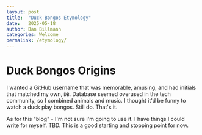 ```yaml
---
layout: post
title:  "Duck Bongos Etymology"
date:   2025-05-18
author: Dan Billmann
categories: Welcome
permalink: /etymology/
---
```



# Duck Bongos Origins
I wanted a GitHub username that was memorable, amusing, and had initials that matched my own, `DB`. Database seemed overused in the tech community, so I combined animals and music. I thought it'd be funny to watch a duck play bongos. Still do. That's it.

As for this "blog" - I'm not sure I'm going to use it. I have things I could write for myself. TBD. This is a good starting and stopping point for now.
